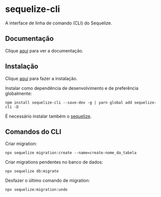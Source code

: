 # sequelize-cli

A interface de linha de comando (CLI) do Sequelize.

## Documentação

Clique [aqui](https://github.com/sequelize/cli) para ver a documentação.

## Instalação

Clique [aqui](https://www.npmjs.com/package/sequelize-cli) para fazer a instalação.

Instalar como dependência de desenvolvimento e de preferência globalmente:

```
npm install sequelize-cli --save-dev -g | yarn global add sequelize-cli -D
```

É necessário instalar também o [sequelize](sequelize.md).

## Comandos do CLI

Criar migration:

```
npx sequelize migration:create --name=create-nome_da_tabela
```

Criar migrations pendentes no banco de dados:

```
npx sequelize db:migrate
```

Desfazer o último comando de migration:

```
npx sequelize:migration:undo
```
